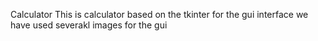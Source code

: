 Calculator 
This is calculator based on the tkinter for the gui interface we have used severakl images for the gui 
